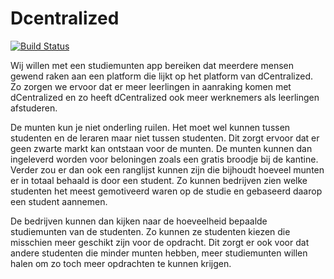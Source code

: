 # Dcentralized

[![Build Status](https://travis-ci.com/tomdewildt/Dcentralized.svg?token=6nuCgD4ifUPy5HyvAvX4&branch=master)](https://travis-ci.com/tomdewildt/Dcentralized)

Wij willen met een studiemunten app bereiken dat meerdere mensen gewend raken aan een platform die lijkt op het platform van dCentralized. Zo zorgen we ervoor dat er meer leerlingen in aanraking komen met dCentralized en zo heeft dCentralized ook meer werknemers als leerlingen afstuderen.

De munten kun je niet onderling ruilen. Het moet wel kunnen tussen studenten en de leraren maar niet tussen studenten. Dit zorgt ervoor dat er geen zwarte markt kan ontstaan voor de munten. De munten kunnen dan ingeleverd worden voor beloningen zoals een gratis broodje bij de kantine. Verder zou er dan ook een ranglijst kunnen zijn die bijhoudt hoeveel munten er in totaal behaald is door een student. Zo kunnen bedrijven zien welke studenten het meest gemotiveerd waren op de studie en gebaseerd daarop een student aannemen.

De bedrijven kunnen dan kijken naar de hoeveelheid bepaalde studiemunten van de studenten. Zo kunnen ze studenten kiezen die misschien meer geschikt zijn voor de opdracht. Dit zorgt er ook voor dat andere studenten die minder munten hebben, meer studiemunten willen halen om zo toch meer opdrachten te kunnen krijgen. 
